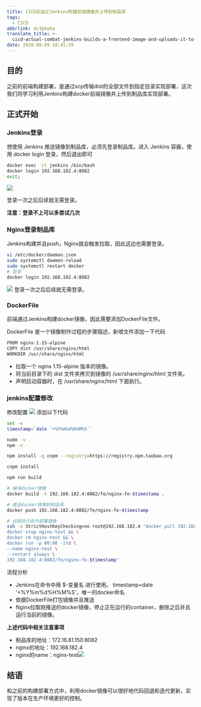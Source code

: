 ```yaml
---
title: CICD实战之Jenkins构建前端镜像并上传到制品库
tags:
  - CICD
abbrlink: dc1bbeba
translate_title: >-
  cicd-actual-combat-jenkins-builds-a-frontend-image-and-uploads-it-to-the-product-library
date: 2020-08-09 18:41:29
---
```

## 目的
之前的前端构建部署，是通过scp传输dist的全部文件到指定目录实现部署，这次我们将学习利用Jenkins构建docker前端镜像并上传到制品库实现部署。

<!-- more -->

## 正式开始
### Jenkins登录
想使用 Jenkins 推送镜像到制品库，必须先登录制品库。进入 Jenkins 容器，使用 docker login 登录，然后退出即可
```bash
docker exec -it jenkins /bin/bash
docker login 192.168.182.4:8082
exit;
```
![](https://cdn.jsdelivr.net/gh/kitety/blog_img/img/20200923180106.png)

登录一次之后后续就无需登录。

**注意：登录不上可以多尝试几次**
### Nginx登录制品库
Jenkins构建并且push，Nginx就会触发拉取，因此这边也需要登录。
```bash
vi /etc/docker/daemon.json
sudo systemctl daemon-reload
sudo systemctl restart docker
# 登录
docker login 192.168.182.4:8082
```

![](https://cdn.jsdelivr.net/gh/kitety/blog_img/img/20200923180119.png)
登录一次之后后续就无需登录。

### DockerFile 
前端通过Jenkins构建docker镜像，因此需要添加DockerFile文件。

DockerFile 是一个镜像制作过程的步骤描述，新增文件添加一下代码
```bash
FROM nginx:1.15-alpine
COPY dist /usr/share/nginx/html
WORKDIR /usr/share/nginx/html
```
- 拉取一个 nginx 1.15-alpine 版本的镜像。
- 将当前目录下的 dist 文件夹拷贝到镜像的 /usr/share/nginx/html 文件夹。
- 声明启动容器时，在 /usr/share/nginx/html 下面执行。

### jenkins配置修改
修改配置
![](https://cdn.jsdelivr.net/gh/kitety/blog_img/img/20200923180130.png)
添加以下代码
```bash
set -e
timestamp=`date '+%Y%m%d%H%M%S'`

node -v
npm -v

npm install -g cnpm --registry=https://registry.npm.taobao.org

cnpm install

npm run build

# 编译docker镜像
docker build -t 192.168.182.4:8082/fe/nginx-fe-$timestamp .

# 推送docker镜像到制品库
docker push 192.168.182.4:8082/fe/nginx-fe-$timestamp

# 远程执行命令部署镜像
ssh -o StrictHostKeyChecking=no root@192.168.182.4 "docker pull 192.168.182.4:8082/fe/nginx-fe-$timestamp && \
docker stop nginx-test && \
docker rm nginx-test && \
docker run -p 80:80 -itd \
--name nginx-test \
--restart always \
192.168.182.4:8082/fe/nginx-fe-$timestamp"
```
流程分析
- Jenkins在命令中用 $-变量名 进行使用。 timestamp=date '+%Y%m%d%H%M%S'，唯一的docker命名
- 依据DockerFile打包镜像并且推送
- Nginx拉取刚推送的docker镜像，停止正在运行的container，删除之后并且运行当前的镜像。

**上述代码中相关注意事项**

- 制品库的地址：172.16.81.150:8082
- nginx的地址：192.168.182.4
- nginx的name：nginx-test![](https://cdn.jsdelivr.net/gh/kitety/blog_img/img/20200923180145.png)
  
## 结语
和之前的构建部署方式中，利用docker镜像可以很好地代码回退和迭代更新，实现了版本在生产环境更好的控制。
